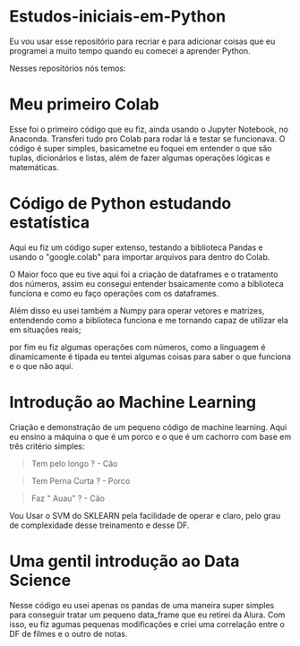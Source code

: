 # Estudos-iniciais-em-Python
Eu vou usar esse repositório para recriar e para adicionar coisas que eu programei a muito tempo quando eu comecei a aprender Python. 

Nesses repositórios nós temos: 

# Meu primeiro Colab  
Esse foi o primeiro código que eu fiz, ainda usando o Jupyter Notebook, no Anaconda. Transferi tudo pro Colab para rodar lá e testar se funcionava. O código é super simples, basicametne eu foquei em entender o que são tuplas, dicionários e listas, além de fazer algumas operações lógicas e matemáticas.  

# Código de Python estudando estatística
Aqui eu fiz um código super extenso, testando a biblioteca Pandas e usando o "google.colab" para importar arquivos para dentro do Colab. 

O Maior foco que eu tive aqui foi a criação de dataframes e o tratamento dos números, assim eu consegui entender bsaicamente como a biblioteca funciona e como eu faço operações com os dataframes. 

Além disso eu usei também a Numpy para operar vetores e matrizes, entendendo como a biblioteca funciona e me tornando capaz de utilizar ela em situações reais; 

por fim eu fiz algumas operações com números, como a linguagem é dinamicamente é tipada eu tentei algumas coisas para saber o que funciona e o que não aqui. 

# Introdução ao Machine Learning
Criação e demonstração de um pequeno código de machine learning. Aqui eu ensino a máquina o que é um porco e o que é um cachorro com base em três critério simples:

> Tem pelo longo ? - Cão

> Tem Perna Curta ? - Porco

> Faz " Auau" ? - Cão

Vou Usar o SVM do SKLEARN pela facilidade de operar e claro, pelo grau de complexidade desse treinamento e desse DF.


# Uma gentil introdução ao Data Science
Nesse código eu usei apenas os pandas de uma maneira super simples para conseguir tratar um pequeno data_frame que eu retirei da Alura. Com isso, eu fiz agumas pequenas modificações e criei uma correlação entre o DF de filmes e o outro de notas.
